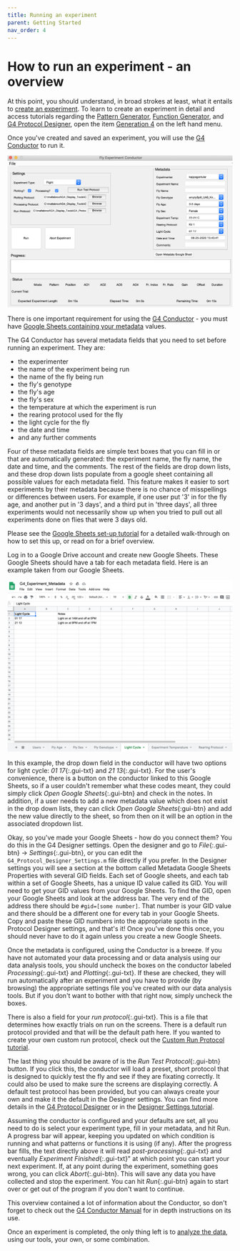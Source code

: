 ```yaml
---
title: Running an experiment
parent: Getting Started
nav_order: 4
---
```


# How to run an experiment - an overview

At this point, you should understand, in broad strokes at least, what it entails to [create an experiment](gs_running-experiment.md). To learn to create an experiment in detail and access tutorials regarding the [Pattern Generator](pattern-generator.md), [Function Generator](function-generator.md), and [G4 Protocol Designer](G4_Designer_Manual.md), open the item [Generation 4]({{site.baseurl}}/docs/G4-index.md) on the left hand menu.

Once you've created and saved an experiment, you will use the [G4 Conductor](G4_Conductor_Manual.md) to run it.

![G4 Conductor](assets/conductor_scrShot.png)

There is one important requirement for using the [G4 Conductor](G4_Conductor_Manual.md) - you must have [Google Sheets containing your metadata](tut_prot_googlesheets-settings.md) values.

The G4 Conductor has several metadata fields that you need to set before running an experiment. They are:

- the experimenter
- the name of the experiment being run
- the name of the fly being run
- the fly's genotype
- the fly's age
- the fly's sex
- the temperature at which the experiment is run
- the rearing protocol used for the fly
- the light cycle for the fly
- the date and time
- and any further comments

Four of these metadata fields are simple text boxes that you can fill in or that are automatically generated: the experiment name, the fly name, the date and time, and the comments. The rest of the fields are drop down lists, and these drop down lists populate from a google sheet containing all possible values for each metadata field. This feature makes it easier to sort experiments by their metadata because there is no chance of misspellings or differences between users. For example, if one user put '3' in for the fly age, and another put in '3 days', and a third put in 'three days', all three experiments would not necessarily show up when you tried to pull out all experiments done on flies that were 3 days old.

Please see the [Google Sheets set-up tutorial](tut_prot_googlesheets-settings.md) for a detailed walk-through on how to set this up, or read on for a brief overview.

Log in to a Google Drive account and create new Google Sheets. These Google Sheets should have a tab for each metadata field. Here is an example taken from our Google Sheets.

![google sheet example](assets/googleSheet_scrShot.png)

In this example, the drop down field in the conductor will have two options for light cycle: *01 17*{:.gui-txt} and *21 13*{:.gui-txt}. For the user's convenience, there is a button on the conductor linked to this Google Sheets, so if a user couldn't remember what these codes meant, they could simply click *Open Google Sheets*{:.gui-btn} and check in the notes. In addition, if a user needs to add a new metadata value which does not exist in the drop down lists, they can click *Open Google Sheets*{:gui-btn} and add the new value directly to the sheet, so from then on it will be an option in the associated dropdown list.

Okay, so you've made your Google Sheets - how do you connect them? You do this in the G4 Designer settings. Open the designer and go to *File*{:.gui-btn} → *Settings*{:.gui-btn}, or you can edit the `G4_Protocol_Designer_Settings.m` file directly if you prefer. In the Designer settings you will see a section at the bottom called Metadata Google Sheets Properties with several GID fields. Each set of Google sheets, and each tab within a set of Google Sheets, has a unique ID value called its GID. You will need to get your GID values from your Google Sheets. To find the GID, open your Google Sheets and look at the address bar. The very end of the address there should be `#gid=[some number]`. That number is your GID value and there should be a different one for every tab in your Google Sheets. Copy and paste these GID numbers into the appropriate spots in the Protocol Designer settings, and that's it! Once you've done this once, you should never have to do it again unless you create a new Google Sheets.

Once the metadata is configured, using the Conductor is a breeze. If you have not automated your data processing and or data analysis using our data analysis tools, you should uncheck the boxes on the conductor labeled *Processing*{:.gui-txt} and *Plotting*{:.gui-txt}. If these are checked, they will run automatically after an experiment and you have to provide (by browsing) the appropriate settings file you've created with our data analysis tools. But if you don't want to bother with that right now, simply uncheck the boxes.

There is also a field for your *run protocol*{:.gui-txt}. This is a file that determines how exactly trials on run on the screens. There is a default run protocol provided and that will be the default path here. If you wanted to create your own custom run protocol, check out the [Custom Run Protocol tutorial](tut_cond_run-protocol.md).

The last thing you should be aware of is the *Run Test Protocol*{:.gui-btn} button. If you click this, the conductor will load a preset, short protocol that is designed to quickly test the fly and see if they are fixating correctly. It could also be used to make sure the screens are displaying correctly. A default test protocol has been provided, but you can always create your own and make it the default in the Designer settings. You can find more details in the [G4 Protocol Designer](G4_Designer_Manual.md) or in the [Designer Settings tutorial](tut_prot_configure-settings.md).

Assuming the conductor is configured and your defaults are set, all you need to do is select your experiment type, fill in your metadata, and hit Run. A progress bar will appear, keeping you updated on which condition is running and what patterns or functions it is using (if any). After the progress bar fills, the text directly above it will read *post-processing*{:.gui-txt} and eventually *Experiment Finished*{:.gui-txt}" at which point you can start your next experiment. If, at any point during the experiment, something goes wrong, you can click *Abort*{:.gui-btn}. This will save any data you have collected and stop the experiment. You can hit *Run*{:.gui-btn} again to start over or get out of the program if you don't want to continue.

This overview contained a lot of information about the Conductor, so don't forget to check out the [G4 Conductor Manual](G4_Conductor_Manual.md) for in depth instructions on its use.

Once an experiment is completed, the only thing left is to [analyze the data](gs_data-handling-overview.md), using our tools, your own, or some combination.
